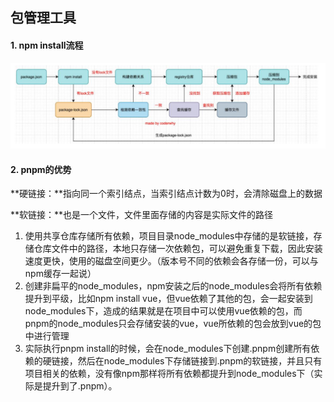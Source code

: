 ## 包管理工具

#### 1. npm install流程

![](../images/npm安装原理.png)

#### 2. pnpm的优势

**硬链接：**指向同一个索引结点，当索引结点计数为0时，会清除磁盘上的数据

**软链接：**也是一个文件，文件里面存储的内容是实际文件的路径

1. 使用共享仓库存储所有依赖，项目目录node_modules中存储的是软链接，存储仓库文件中的路径，本地只存储一次依赖包，可以避免重复下载，因此安装速度更快，使用的磁盘空间更少。（版本号不同的依赖会各存储一份，可以与npm缓存一起说）
2. 创建非扁平的node_modules，npm安装之后的node_modules会将所有依赖提升到平级，比如npm install vue，但vue依赖了其他的包，会一起安装到node_modules下，造成的结果就是在项目中可以使用vue依赖的包，而pnpm的node_modules只会存储安装的vue，vue所依赖的包会放到vue的包中进行管理
2. 实际执行pnpm install的时候，会在node_modules下创建.pnpm创建所有依赖的硬链接，然后在node_modules下存储链接到.pnpm的软链接，并且只有项目相关的依赖，没有像npm那样将所有依赖都提升到node_modules下（实际是提升到了.pnpm）。
